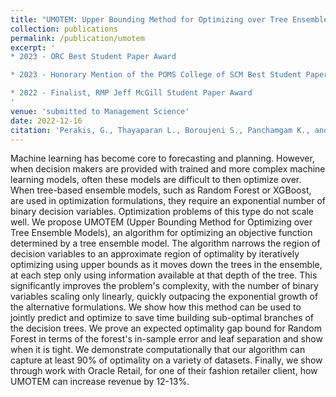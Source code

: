 ```yaml
---
title: "UMOTEM: Upper Bounding Method for Optimizing over Tree Ensemble Models"
collection: publications
permalink: /publication/umotem
excerpt: '
* 2023 - ORC Best Student Paper Award 

* 2023 - Honorary Mention of the POMS College of SCM Best Student Paper Competition 

* 2022 - Finalist, RMP Jeff McGill Student Paper Award
'
venue: 'submitted to Management Science'
date: 2022-12-16
citation: 'Perakis, G., Thayaparan L., Boroujeni S., Panchamgam K., and Schubertruegmer R. (2022). UMOTEM: Upper Bounding Method for Optimizing over Tree Ensemble Models. submitted to Management Science'
---
```

Machine learning has become core to forecasting and planning. However, when decision makers are provided with trained and more complex machine learning models, often these models are difficult to then optimize over. When tree-based ensemble models, such as Random Forest or XGBoost, are used in optimization formulations, they require an exponential number of binary decision variables. Optimization problems of this type do not scale well. We propose UMOTEM (Upper Bounding Method for Optimizing over Tree Ensemble Models), an algorithm for optimizing an objective function determined by a tree ensemble model. The algorithm narrows the region of decision variables to an approximate region of optimality by iteratively optimizing using upper bounds as it moves down the trees in the ensemble, at each step only using information available at that depth of the tree. This significantly improves the problem's complexity, with the number of binary variables scaling only linearly, quickly outpacing the exponential growth of the alternative formulations. We show how this method can be used to jointly predict and optimize to save time building sub-optimal branches of the decision trees. We prove an expected optimality gap bound for Random Forest in terms of the forest's in-sample error and leaf separation and show when it is tight. We demonstrate computationally that our algorithm can capture at least 90$\%$ of optimality on a variety of datasets. Finally, we show through work with Oracle Retail, for one of their fashion retailer client, how UMOTEM can increase revenue by 12-13$\%$.
